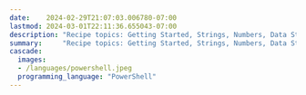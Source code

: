 ```yaml
---
date:    2024-02-29T21:07:03.006780-07:00
lastmod: 2024-03-01T22:11:36.655043-07:00
description: "Recipe topics: Getting Started, Strings, Numbers, Data Structures, Good Coding Practices, Files and I/O, Dates and Times, Data and Text Processing,…"
summary:     "Recipe topics: Getting Started, Strings, Numbers, Data Structures, Good Coding Practices, Files and I/O, Dates and Times, Data and Text Processing,…"
cascade:
  images:
  - /languages/powershell.jpeg
  programming_language: "PowerShell"
---
```

